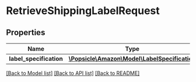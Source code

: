 # RetrieveShippingLabelRequest

## Properties
Name | Type | Description | Notes
------------ | ------------- | ------------- | -------------
**label_specification** | [**\Popsicle\Amazon\Model\LabelSpecification**](LabelSpecification.md) |  | 

[[Back to Model list]](../../README.md#documentation-for-models) [[Back to API list]](../../README.md#documentation-for-api-endpoints) [[Back to README]](../../README.md)

